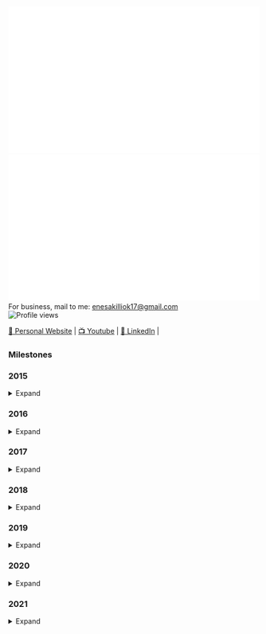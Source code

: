 <div style="float: left;">
  <img src="https://raw.githubusercontent.com/cleopatradev/profile-stats/2f4d629def55bc2ed0034cf05162719e940d4a8a/generated/languages.svg">
  <img src="https://raw.githubusercontent.com/cleopatradev/profile-stats/2f4d629def55bc2ed0034cf05162719e940d4a8a/generated/overview.svg">
</div>

For business, mail to me: enesakilliok17@gmail.com
<br />
![Profile views](https://gpvc.arturio.dev/cleopatradev)

<a href="https://enesakilliok.com/">🏡 Personal Website</a> |
<a href="https://www.youtube.com/channel/UC9DIP-xfqo3C8c19Pq1VaSQ">📺 Youtube</a> |
<a href="https://tr.linkedin.com/in/enes-ak%C4%B1ll%C4%B1ok-0957981a1">👔 LinkedIn</a> |

### Milestones
<h3>2015</h2>
<details>
  <summary>Expand</summary>
  
- Started learning to Lua
</details>

<h3>2016</h2>
<details>
  <summary>Expand</summary>

- Learned MySQL

- Learned HTML

- Learned Some CSS

- Learned a lot of Javascript
</details>

<h3>2017</h2>
<details>
  <summary>Expand</summary>

- Learned OOP for Lua

- Joined a InceptionNetwork

</details>

<h3>2018</h3>
<details>
  <summary>Expand</summary>
 
 - Learned Websockets

 - Learned REST

</details>

<h3>2019</h3>
<details>
  <summary>Expand</summary>

 - Learned Discord Rich Presence Integration

 - Learned Discord oAuth2 Implementation

 - Learned PostgresSQL

 - Learned MongoDB
 

</details>

<h3>2020</h2>
<details>
  <summary>Expand</summary>
  
- [Learned Preact](https://preactjs.com/)

- [Learned Electron](https://www.electronjs.org/)

- Learned TypeScript

- Learned C++

- Learned C#
 
- Learned Node.js
 
- Learned MongoDB
</details>

<h3>2021</h2>
<details>
  <summary>Expand</summary>
  
- 
</details>
